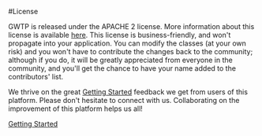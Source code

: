 #License

GWTP is released under the APACHE 2 license. More information about this license is available [here](http://www.apache.org/licenses/LICENSE-2.0). This license is business-friendly, and won't propagate into your application. You can modify the classes (at your own risk) and you won't have to contribute the changes back to the community; although if you do, it will be greatly appreciated from everyone in the community, and you'll get the chance to have your name added to the contributors' list.

We thrive on the great [Getting Started](gwtp/getting-started/) feedback we get from users of this platform. Please don't hesitate to connect with us.
Collaborating on the improvement of this platform helps us all!



[Getting Started](/gwtp/getting-started/)
